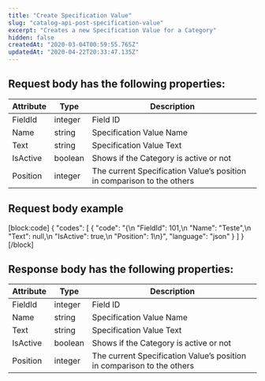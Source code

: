 ```yaml
---
title: "Create Specification Value"
slug: "catalog-api-post-specification-value"
excerpt: "Creates a new Specification Value for a Category"
hidden: false
createdAt: "2020-03-04T00:59:55.765Z"
updatedAt: "2020-04-22T20:33:47.135Z"
---
```

## Request body has the following properties:
| Attribute | Type    | Description                                                            |
| --------- | ------- | ---------------------------------------------------------------------- |
| FieldId   | integer | Field ID                                                               |
| Name      | string  | Specification Value Name                                               |
| Text      | string  | Specification Value Text                                               |
| IsActive  | boolean | Shows if the Category is active or not                                 |
| Position  | integer | The current Specification Value’s position in comparison to the others |

## Request body example
[block:code]
{
  "codes": [
    {
      "code": "{\n    \"FieldId\": 101,\n    \"Name\": \"Teste\",\n    \"Text\": null,\n    \"IsActive\": true,\n    \"Position\": 1\n}",
      "language": "json"
    }
  ]
}
[/block]
## Response body has the following properties:

| Attribute | Type    | Description                                                            |
| --------- | ------- | ---------------------------------------------------------------------- |
| FieldId   | integer | Field ID                                                               |
| Name      | string  | Specification Value Name                                               |
| Text      | string  | Specification Value Text                                               |
| IsActive  | boolean | Shows if the Category is active or not                                 |
| Position  | integer | The current Specification Value’s position in comparison to the others |